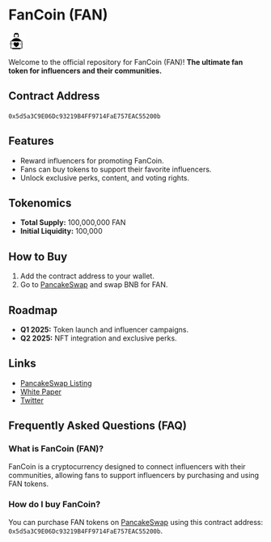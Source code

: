 # FanCoin (FAN)

![FanCoin Logo](https://github.com/fancoincrypto/fancoin/blob/main/logo.png?raw=true)

Welcome to the official repository for FanCoin (FAN)!
**The ultimate fan token for influencers and their communities.**

## Contract Address
`0x5d5a3C9E06Dc93219B4FF9714FaE757EAC55200b`

## Features
- Reward influencers for promoting FanCoin.
- Fans can buy tokens to support their favorite influencers.
- Unlock exclusive perks, content, and voting rights.

## Tokenomics
- **Total Supply:** 100,000,000 FAN
- **Initial Liquidity:** 100,000

## How to Buy
1. Add the contract address to your wallet.
2. Go to [PancakeSwap](https://pancakeswap.finance) and swap BNB for FAN.

## Roadmap
- **Q1 2025:** Token launch and influencer campaigns.
- **Q2 2025:** NFT integration and exclusive perks.

## Links
- [PancakeSwap Listing](https://pancakeswap.finance/?outputCurrency=0x5d5a3C9E06Dc93219B4FF9714FaE757EAC55200b)
- [White Paper](link_here)
- [Twitter](https://x.com/FanCoinCrypto)


## Frequently Asked Questions (FAQ)

### What is FanCoin (FAN)?
FanCoin is a cryptocurrency designed to connect influencers with their communities, allowing fans to support influencers by purchasing and using FAN tokens.

### How do I buy FanCoin?
You can purchase FAN tokens on [PancakeSwap](https://pancakeswap.finance/) using this contract address: `0x5d5a3C9E06Dc93219B4FF9714FaE757EAC55200b`.
